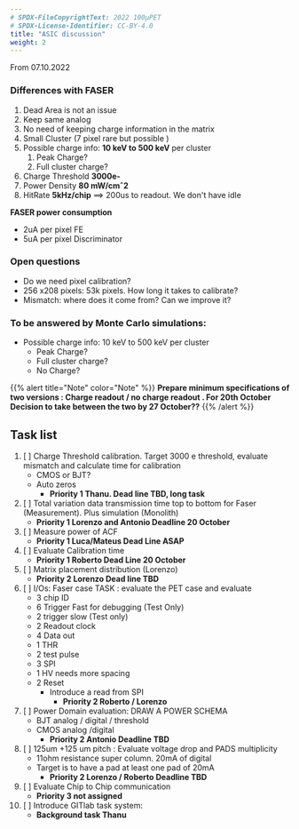 ```yaml
---
# SPDX-FileCopyrightText: 2022 100µPET
# SPDX-License-Identifier: CC-BY-4.0
title: "ASIC discussion"
weight: 2
---
```


From 07.10.2022

### Differences with FASER
1. Dead Area is not an issue
2. Keep same analog
3. No need of keeping charge information in the matrix
4. Small Cluster (7 pixel rare but possible )
5. Possible charge info: **10 keV to 500 keV** per cluster
    1. Peak Charge?
    2. Full cluster charge?
6. Charge Threshold **3000e-**
7. Power Density **80 mW/cmˆ2**
8. HitRate **5kHz/chip** ==> 200us to readout. We don't have idle

**FASER power consumption**
- 2uA per pixel FE
- 5uA per pixel Discriminator

### Open questions
- Do we need pixel calibration?
- 256 x208 pixels: 53k pixels. How long it takes to calibrate?
- Mismatch: where does it come from? Can we improve it?

### To be answered by Monte Carlo simulations:
- Possible charge info: 10 keV  to 500 keV per cluster
    - Peak Charge?
    - Full cluster charge?
    - No Charge?

{{% alert title="Note" color="Note" %}}
**Prepare minimum specifications of two versions : Charge readout / no charge readout .
For 20th October
Decision to take between the two by 27 October??**
{{% /alert %}}

## Task list
1. [ ] Charge Threshold calibration. Target 3000 e threshold, evaluate mismatch and calculate time for calibration
    - CMOS or BJT?
    - Auto zeros
        - **Priority 1 Thanu. Dead line TBD, long task**
2. [ ] Total variation data transmission time top to bottom for Faser (Measurement). Plus simulation (Monolith)
    - **Priority 1 Lorenzo and Antonio Deadline 20 October**
3. [ ] Measure power of ACF
    - **Priority 1 Luca/Mateus Dead Line ASAP**
4. [ ] Evaluate Calibration time
    - **Priority 1 Roberto Dead Line 20 October**
5. [ ] Matrix placement distribution (Lorenzo)
    - **Priority 2 Lorenzo Dead line TBD**
6. [ ] I/Os: Faser case TASK : evaluate the PET case and evaluate
    - 3 chip ID
    - 6 Trigger Fast for debugging (Test Only)
    - 2 trigger slow (Test only)
    - 2 Readout clock
    - 4 Data out
    - 1 THR
    - 2 test pulse
    - 3 SPI
    - 1 HV needs more spacing
    - 2 Reset
        - Introduce a read from SPI
            - **Priority 2  Roberto / Lorenzo**
7. [ ] Power Domain evaluation: DRAW A POWER SCHEMA
    - BJT analog / digital / threshold
    - CMOS analog /digital
        - **Priority 2 Antonio Deadline TBD**
8. [ ] 125um +125 um pitch : Evaluate voltage drop and PADS multiplicity
    - 11ohm  resistance super column. 20mA of digital
    - Target is to have a pad at least one pad of 20mA
        - **Priority 2 Lorenzo / Roberto  Deadline TBD**
9. [ ] Evaluate Chip to Chip communication
    - **Priority 3 not assigned**
10. [ ] Introduce GITlab task system:
    - **Background task Thanu**
